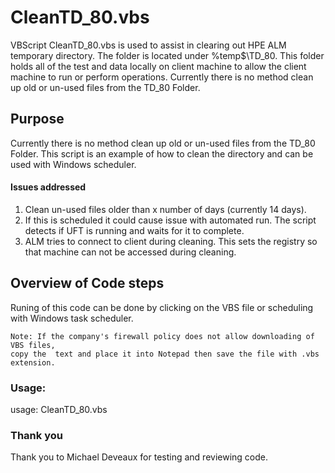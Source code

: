 # CleanTD_80.vbs
VBScript CleanTD_80.vbs is used to assist in clearing out HPE ALM temporary directory.  The folder is located under %temp$\TD_80.  This folder holds all of the test and data locally on client machine to allow the client machine to run or perform operations. Currently there is no method clean up old or un-used files from the TD_80 Folder.

## Purpose

Currently there is no method clean up old or un-used files from the TD_80 Folder.  This script is an example of how to clean the directory and can be used with Windows scheduler.

#### Issues addressed

1. Clean un-used files older than x number of days (currently 14 days).
2. If this is scheduled it could cause issue with automated run.  The script detects if UFT is running and waits for it to complete.
3. ALM tries to connect to client during cleaning. This sets the registry so that machine can not be accessed during cleaning.

## Overview of Code steps
Runing of this code can be done by clicking on the VBS file or scheduling with Windows task scheduler.

    Note: If the company's firewall policy does not allow downloading of VBS files,
    copy the  text and place it into Notepad then save the file with .vbs extension.



### Usage:

usage:   CleanTD_80.vbs


### Thank you
Thank you to Michael Deveaux for testing and reviewing code.
